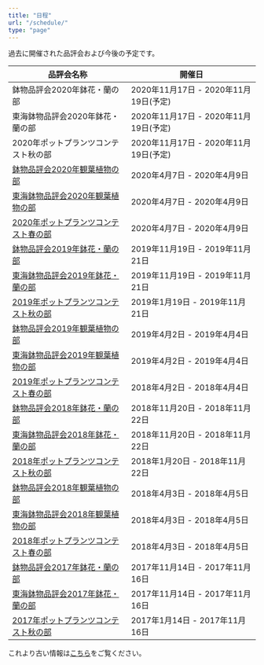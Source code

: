 ```yaml
---
title: "日程"
url: "/schedule/"
type: "page"
---
```

過去に開催された品評会および今後の予定です。

| 品評会名称 | 開催日 |
|------------|----------|
| 鉢物品評会2020年鉢花・蘭の部 | 2020年11月17日 - 2020年11月19日(予定) |
| 東海鉢物品評会2020年鉢花・蘭の部 | 2020年11月17日 - 2020年11月19日(予定) |
| 2020年ポットプランツコンテスト秋の部 | 2020年11月17日 - 2020年11月19日(予定) |
| <a href='{{< relref "226.md" >}}' class='nav_item'>鉢物品評会2020年観葉植物の部</a> | 2020年4月7日 - 2020年4月9日 |
| <a href='{{< relref "225.md" >}}' class='nav_item'>東海鉢物品評会2020年観葉植物の部</a> | 2020年4月7日 - 2020年4月9日 |
| <a href='{{< relref "224.md" >}}' class="nav_item">2020年ポットプランツコンテスト春の部</a> | 2020年4月7日 - 2020年4月9日 |
| <a href='{{< relref "223.md" >}}' class='nav_item'>鉢物品評会2019年鉢花・蘭の部</a> | 2019年11月19日 - 2019年11月21日 |
| <a href='{{< relref "222.md" >}}' class='nav_item'>東海鉢物品評会2019年鉢花・蘭の部</a> | 2019年11月19日 - 2019年11月21日 |
| <a href='{{< relref "221.md" >}}' class="nav_item">2019年ポットプランツコンテスト秋の部</a> | 2019年1月19日 - 2019年11月21日 |
| <a href='{{< relref "220.md" >}}' class='nav_item'>鉢物品評会2019年観葉植物の部</a> | 2019年4月2日 - 2019年4月4日 |
| <a href='{{< relref "219.md" >}}' class='nav_item'>東海鉢物品評会2019年観葉植物の部</a> | 2019年4月2日 - 2019年4月4日 |
| <a href='{{< relref "218.md" >}}' class="nav_item">2019年ポットプランツコンテスト春の部</a> | 2018年4月2日 - 2018年4月4日 |
| <a href='{{< relref "217.md" >}}' class='nav_item'>鉢物品評会2018年鉢花・蘭の部</a> | 2018年11月20日 - 2018年11月22日 |
| <a href='{{< relref "216.md" >}}' class='nav_item'>東海鉢物品評会2018年鉢花・蘭の部</a> | 2018年11月20日 - 2018年11月22日 |
| <a href='{{< relref "215.md" >}}' class="nav_item">2018年ポットプランツコンテスト秋の部</a> | 2018年1月20日 - 2018年11月22日 |
| <a href='{{< relref "214.md" >}}' class='nav_item'>鉢物品評会2018年観葉植物の部</a> | 2018年4月3日 - 2018年4月5日 |
| <a href='{{< relref "213.md" >}}' class='nav_item'>東海鉢物品評会2018年観葉植物の部</a> | 2018年4月3日 - 2018年4月5日 |
| <a href='{{< relref "212.md" >}}' class="nav_item">2018年ポットプランツコンテスト春の部</a> | 2018年4月3日 - 2018年4月5日 |
| <a href='{{< relref "211.md" >}}' class='nav_item'>鉢物品評会2017年鉢花・蘭の部</a> | 2017年11月14日 - 2017年11月16日 |
| <a href='{{< relref "210.md" >}}' class='nav_item'>東海鉢物品評会2017年鉢花・蘭の部</a> | 2017年11月14日 - 2017年11月16日 |
| <a href='{{< relref "209.md" >}}' class="nav_item">2017年ポットプランツコンテスト秋の部</a> | 2017年1月14日 - 2017年11月16日 |


これより古い情報は[こちら](http://www.toyoake.or.jp/webapps/contest/)をご覧ください。
